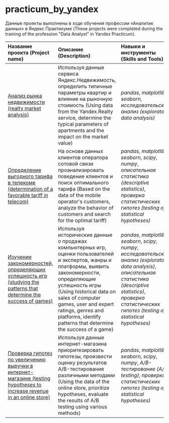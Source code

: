 # practicum_by_yandex

Данные проекты выполнены в ходе обучения профессии «Аналитик данных» в Яндекс Практикуме
(These projects were completed during the training of the profession "Data Analyst" in Yandex Practicum).

| Название проекта (Project name) | Описание (Description) | Навыки и инструменты (Skills and Tools) | 
| :---------------------- | :---------------------- | :---------------------- |
| [Анализ рынка недвижимости (realty market analysis)](real_estate_market_research) | Используя данные сервиса Яндекс.Недвижимость, определить типичные параметры квартир и влияние на рыночную стоимость (Using data from the Yandex.Realty service, determine the typical parameters of apartments and the impact on the market value) | *pandas*, *matplotlib*, *seaborn*, *исследовательский анализ (exploratory data analysis)* |
| [Определение выгодного тарифа в телекоме (determination of a favorable tariff in telecom)](tariffs_of_a_telecom_company) | На основе данных клиентов оператора сотовой связи проанализировать поведение клиентов и поиск оптимального тарифа (Based on the data of the mobile operator's customers, analyze the behavior of customers and search for the optimal tariff) | *pandas*, *matplotlib*, *seaborn*, *scipy*, *numpy*, *описательная статистика (descriptive statistics)*, *проверка статистических гипотез (testing of statistical hypotheses)* |
| [Изучение закономерностей, определяющих успешность игр (studying the patterns that determine the success of games)](computer_games_sales) | Используя исторические данные о продажах компьютерных игр, оценки пользователей и экспертов, жанры и платформы, выявить закономерности, определяющие успешность игры (Using historical data on sales of computer games, user and expert ratings, genres and platforms, identify patterns that determine the success of a game) | *pandas*, *matplotlib*, *seaborn*, *scipy*, *numpy*, *исследовательский анализ (exploratory data analysis)*, *описательная статистика (descriptive statistics)*, *проверка статистических гипотез (testing of statistical hypotheses)* |
| [Проверка гипотез по увеличению выручки в интернет-магазине (testing hypotheses to increase revenue in an online store)](analysis_of_a-b_test_results) | Используя данные интернет-магазина приоритезировать гипотезы, произвести оценку результатов A/B-тестирования различными методами (Using the data of the online store, prioritize hypotheses, evaluate the results of A/B testing using various methods) | *pandas*, *matplotlib*, *seaborn*, *scipy*, *numpy*, *A/B-тестирование (A/B testing)*, *проверка статистических гипотез (testing of statistical hypotheses)* |
